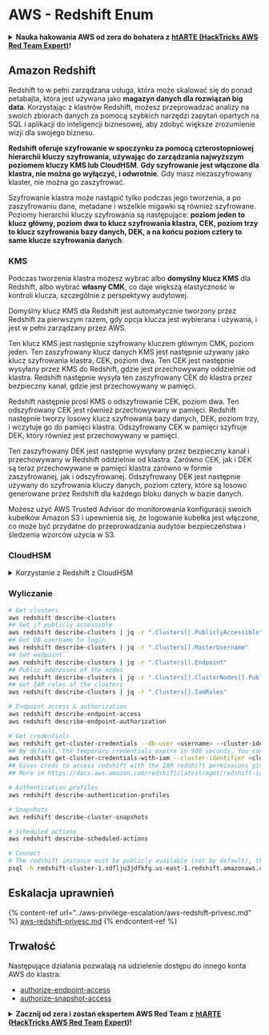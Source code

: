 # AWS - Redshift Enum

<details>

<summary><strong>Nauka hakowania AWS od zera do bohatera z</strong> <a href="https://training.hacktricks.xyz/courses/arte"><strong>htARTE (HackTricks AWS Red Team Expert)</strong></a><strong>!</strong></summary>

Inne sposoby wsparcia HackTricks:

* Jeśli chcesz zobaczyć swoją **firmę reklamowaną w HackTricks** lub **pobrać HackTricks w formacie PDF**, sprawdź [**PLANY SUBSKRYPCYJNE**](https://github.com/sponsors/carlospolop)!
* Zdobądź [**oficjalne gadżety PEASS & HackTricks**](https://peass.creator-spring.com)
* Odkryj [**Rodzinę PEASS**](https://opensea.io/collection/the-peass-family), naszą kolekcję ekskluzywnych [**NFT**](https://opensea.io/collection/the-peass-family)
* **Dołącz do** 💬 [**grupy Discord**](https://discord.gg/hRep4RUj7f) lub [**grupy telegramowej**](https://t.me/peass) lub **śledź** nas na **Twitterze** 🐦 [**@hacktricks\_live**](https://twitter.com/hacktricks\_live)**.**
* **Podziel się swoimi sztuczkami hakowania, przesyłając PR-y do** [**HackTricks**](https://github.com/carlospolop/hacktricks) i [**HackTricks Cloud**](https://github.com/carlospolop/hacktricks-cloud).

</details>

## Amazon Redshift

Redshift to w pełni zarządzana usługa, która może skalować się do ponad petabajta, która jest używana jako **magazyn danych dla rozwiązań big data**. Korzystając z klastrów Redshift, możesz przeprowadzać analizy na swoich zbiorach danych za pomocą szybkich narzędzi zapytań opartych na SQL i aplikacji do inteligencji biznesowej, aby zdobyć większe zrozumienie wizji dla swojego biznesu.

**Redshift oferuje szyfrowanie w spoczynku za pomocą czterostopniowej hierarchii kluczy szyfrowania, używając do zarządzania najwyższym poziomem kluczy KMS lub CloudHSM**. **Gdy szyfrowanie jest włączone dla klastra, nie można go wyłączyć, i odwrotnie**. Gdy masz niezaszyfrowany klaster, nie można go zaszyfrować.

Szyfrowanie klastra może nastąpić tylko podczas jego tworzenia, a po zaszyfrowaniu dane, metadane i wszelkie migawki są również szyfrowane. Poziomy hierarchii kluczy szyfrowania są następujące: **poziom jeden to klucz główny, poziom dwa to klucz szyfrowania klastra, CEK, poziom trzy to klucz szyfrowania bazy danych, DEK, a na końcu poziom cztery to same klucze szyfrowania danych**.

### KMS

Podczas tworzenia klastra możesz wybrać albo **domyślny klucz KMS** dla Redshift, albo wybrać **własny CMK**, co daje większą elastyczność w kontroli klucza, szczególnie z perspektywy audytowej.

Domyślny klucz KMS dla Redshift jest automatycznie tworzony przez Redshift za pierwszym razem, gdy opcja klucza jest wybierana i używana, i jest w pełni zarządzany przez AWS.

Ten klucz KMS jest następnie szyfrowany kluczem głównym CMK, poziom jeden. Ten zaszyfrowany klucz danych KMS jest następnie używany jako klucz szyfrowania klastra, CEK, poziom dwa. Ten CEK jest następnie wysyłany przez KMS do Redshift, gdzie jest przechowywany oddzielnie od klastra. Redshift następnie wysyła ten zaszyfrowany CEK do klastra przez bezpieczny kanał, gdzie jest przechowywany w pamięci.

Redshift następnie prosi KMS o odszyfrowanie CEK, poziom dwa. Ten odszyfrowany CEK jest również przechowywany w pamięci. Redshift następnie tworzy losowy klucz szyfrowania bazy danych, DEK, poziom trzy, i wczytuje go do pamięci klastra. Odszyfrowany CEK w pamięci szyfruje DEK, który również jest przechowywany w pamięci.

Ten zaszyfrowany DEK jest następnie wysyłany przez bezpieczny kanał i przechowywany w Redshift oddzielnie od klastra. Zarówno CEK, jak i DEK są teraz przechowywane w pamięci klastra zarówno w formie zaszyfrowanej, jak i odszyfrowanej. Odszyfrowany DEK jest następnie używany do szyfrowania kluczy danych, poziom cztery, które są losowo generowane przez Redshift dla każdego bloku danych w bazie danych.

Możesz użyć AWS Trusted Advisor do monitorowania konfiguracji swoich kubełków Amazon S3 i upewnienia się, że logowanie kubełka jest włączone, co może być przydatne do przeprowadzania audytów bezpieczeństwa i śledzenia wzorców użycia w S3.

### CloudHSM

<details>

<summary>Korzystanie z Redshift z CloudHSM</summary>

Pracując z CloudHSM w celu przeprowadzenia szyfrowania, najpierw musisz ustanowić zaufane połączenie między klientem HSM a Redshift, korzystając z certyfikatów klienta i serwera.

To połączenie jest wymagane do zapewnienia bezpiecznej komunikacji, umożliwiając przesyłanie kluczy szyfrowania między klientem HSM a klastrami Redshift. Korzystając z losowo generowanej pary kluczy prywatnego i publicznego, Redshift tworzy publiczny certyfikat klienta, który jest szyfrowany i przechowywany przez Redshift. Należy go pobrać i zarejestrować w kliencie HSM oraz przypisać do odpowiedniej partycji HSM.

Następnie musisz skonfigurować Redshift z następującymi szczegółami twojego klienta HSM: adres IP HSM, nazwę partycji HSM, hasło partycji HSM oraz publiczny certyfikat serwera HSM, który jest szyfrowany przez CloudHSM za pomocą wewnętrznego klucza głównego. Po dostarczeniu tych informacji Redshift potwierdzi i zweryfikuje, czy może nawiązać połączenie i uzyskać dostęp do partycji deweloperskiej.

Jeśli twoje wewnętrzne polityki bezpieczeństwa lub kontrole zarządzania wymagają, abyś stosował rotację kluczy, jest to możliwe z Redshift, umożliwiając obracanie kluczami szyfrowania dla zaszyfrowanych klastrów, jednak musisz być świadomy, że podczas procesu rotacji kluczy, klaster stanie się niedostępny przez bardzo krótki okres czasu, dlatego najlepiej obracać klucze tylko wtedy, gdy jest to konieczne, lub jeśli uważasz, że mogły zostać skompromitowane.

Podczas rotacji Redshift obraca CEK dla twojego klastra i dla wszelkich kopii zapasowych tego klastra. Obraca DEK dla klastra, ale nie jest możliwe obrócenie DEK dla migawek przechowywanych w S3, które zostały zaszyfrowane za pomocą DEK. Klastra zostanie umieszczony w stanie „rotacji kluczy” do momentu zakończenia procesu, po czym status powróci do „dostępny”.

</details>

### Wyliczanie
```bash
# Get clusters
aws redshift describe-clusters
## Get if publicly accessible
aws redshift describe-clusters | jq -r ".Clusters[].PubliclyAccessible"
## Get DB username to login
aws redshift describe-clusters | jq -r ".Clusters[].MasterUsername"
## Get endpoint
aws redshift describe-clusters | jq -r ".Clusters[].Endpoint"
## Public addresses of the nodes
aws redshift describe-clusters | jq -r ".Clusters[].ClusterNodes[].PublicIPAddress"
## Get IAM roles of the clusters
aws redshift describe-clusters | jq -r ".Clusters[].IamRoles"

# Endpoint access & authorization
aws redshift describe-endpoint-access
aws redshift describe-endpoint-authorization

# Get credentials
aws redshift get-cluster-credentials --db-user <username> --cluster-identifier <cluster-id>
## By default, the temporary credentials expire in 900 seconds. You can optionally specify a duration between 900 seconds (15 minutes) and 3600 seconds (60 minutes).
aws redshift get-cluster-credentials-with-iam --cluster-identifier <cluster-id>
## Gives creds to access redshift with the IAM redshift permissions given to the current AWS account
## More in https://docs.aws.amazon.com/redshift/latest/mgmt/redshift-iam-access-control-identity-based.html

# Authentication profiles
aws redshift describe-authentication-profiles

# Snapshots
aws redshift describe-cluster-snapshots

# Scheduled actions
aws redshift describe-scheduled-actions

# Connect
# The redshift instance must be publicly available (not by default), the sg need to allow inbounds connections to the port and you need creds
psql -h redshift-cluster-1.sdflju3jdfkfg.us-east-1.redshift.amazonaws.com -U admin -d dev -p 5439
```
## Eskalacja uprawnień

{% content-ref url="../aws-privilege-escalation/aws-redshift-privesc.md" %}
[aws-redshift-privesc.md](../aws-privilege-escalation/aws-redshift-privesc.md)
{% endcontent-ref %}

## Trwałość

Następujące działania pozwalają na udzielenie dostępu do innego konta AWS do klastra:

* [authorize-endpoint-access](https://docs.aws.amazon.com/cli/latest/reference/redshift/authorize-endpoint-access.html)
* [authorize-snapshot-access](https://docs.aws.amazon.com/cli/latest/reference/redshift/authorize-snapshot-access.html)

<details>

<summary><strong>Zacznij od zera i zostań ekspertem AWS Red Team z</strong> <a href="https://training.hacktricks.xyz/courses/arte"><strong>htARTE (HackTricks AWS Red Team Expert)</strong></a><strong>!</strong></summary>

Inne sposoby wsparcia HackTricks:

* Jeśli chcesz zobaczyć swoją **firmę reklamowaną w HackTricks** lub **pobrać HackTricks w formacie PDF**, sprawdź [**PLANY SUBSKRYPCYJNE**](https://github.com/sponsors/carlospolop)!
* Zdobądź [**oficjalne gadżety PEASS & HackTricks**](https://peass.creator-spring.com)
* Odkryj [**Rodzinę PEASS**](https://opensea.io/collection/the-peass-family), naszą kolekcję ekskluzywnych [**NFT**](https://opensea.io/collection/the-peass-family)
* **Dołącz do** 💬 [**grupy Discord**](https://discord.gg/hRep4RUj7f) lub [**grupy telegramowej**](https://t.me/peass) lub **śledź** nas na **Twitterze** 🐦 [**@hacktricks\_live**](https://twitter.com/hacktricks\_live)**.**
* **Podziel się swoimi sztuczkami hakerskimi, przesyłając PR-y do** [**HackTricks**](https://github.com/carlospolop/hacktricks) i [**HackTricks Cloud**](https://github.com/carlospolop/hacktricks-cloud) github repos.

</details>
